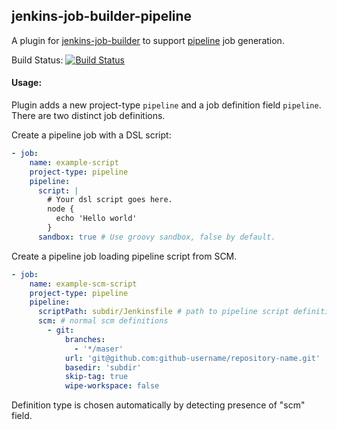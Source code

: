 ## jenkins-job-builder-pipeline

A plugin for [jenkins-job-builder](http://docs.openstack.org/infra/jenkins-job-builder) to support [pipeline](https://wiki.jenkins-ci.org/display/JENKINS/Pipeline+Plugin) job generation.

Build Status: [![Build Status](https://travis-ci.org/rusty-dev/jenkins-job-builder-pipeline.svg)](https://travis-ci.org/rusty-dev/jenkins-job-builder-pipeline)

#### Usage:

Plugin adds a new project-type `pipeline` and a job definition field `pipeline`.
There are two distinct job definitions.

Create a pipeline job with a DSL script:
```yaml
- job:
    name: example-script
    project-type: pipeline
    pipeline:
      script: |
        # Your dsl script goes here.
        node {
          echo 'Hello world'
        }
      sandbox: true # Use groovy sandbox, false by default.
```
Create a pipeline job loading pipeline script from SCM.
```yaml
- job:
    name: example-scm-script
    project-type: pipeline
    pipeline:
      scriptPath: subdir/Jenkinsfile # path to pipeline script definition, "Jenkinsfile" by default.
      scm: # normal scm definitions
        - git:
            branches:
              - '*/maser'
            url: 'git@github.com:github-username/repository-name.git'
            basedir: 'subdir'
            skip-tag: true
            wipe-workspace: false

```

Definition type is chosen automatically by detecting presence of "scm" field.
